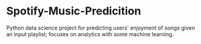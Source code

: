 # Spotify-Music-Predicition
Python data science project for predicting users' enjoyment of songs given an input playlist; focuses on analytics with some machine learning.

